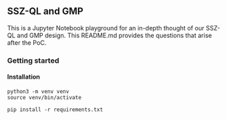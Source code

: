 ## SSZ-QL and GMP
This is a Jupyter Notebook playground for an in-depth thought of our SSZ-QL and GMP design. This README.md provides the questions that arise after the PoC.


### Getting started
#### Installation
```
python3 -m venv venv
source venv/bin/activate

pip install -r requirements.txt
```